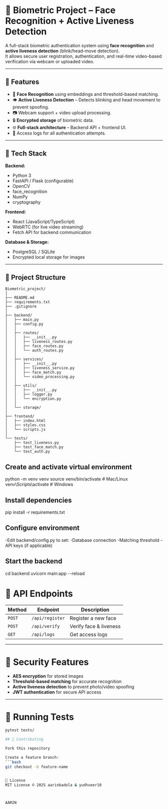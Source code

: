 # 🔐 Biometric Project – Face Recognition + Active Liveness Detection

A full-stack biometric authentication system using **face recognition** and **active liveness detection** (blink/head-move detection).  
It allows secure user registration, authentication, and real-time video-based verification via webcam or uploaded video.

---

## 📌 Features

- 🧠 **Face Recognition** using embeddings and threshold-based matching.
- 👁️ **Active Liveness Detection** – Detects blinking and head movement to prevent spoofing.
- 📷 Webcam support + video upload processing.
- 🔒 **Encrypted storage** of biometric data.
- 🌐 **Full-stack architecture** – Backend API + frontend UI.
- 📜 Access logs for all authentication attempts.

---

## 🚀 Tech Stack

**Backend:**
- Python 3
- FastAPI / Flask (configurable)
- OpenCV
- face_recognition
- NumPy
- cryptography

**Frontend:**
- React (JavaScript/TypeScript)
- WebRTC (for live video streaming)
- Fetch API for backend communication

**Database & Storage:**
- PostgreSQL / SQLite
- Encrypted local storage for images

---

## 📂 Project Structure
```
Biometric_project/
│
├── README.md                 
├── requirements.txt          
├── .gitignore                  
│
├── backend/
│   ├── main.py                
│   ├── config.py               
│   │
│   ├── routes/
│   │   ├── __init__.py
│   │   ├── liveness_routes.py 
│   │   ├── face_routes.py      
│   │   └── auth_routes.py      
│   │
│   ├── services/
│   │   ├── __init__.py
│   │   ├── liveness_service.py 
│   │   ├── face_match.py      
│   │   └── video_processing.py 
│   │
│   ├── utils/
│   │   ├── __init__.py
│   │   ├── logger.py           
│   │   └── encryption.py       
│   │
│   └── storage/                
│
├── frontend/
│   ├── index.html              
│   ├── styles.css              
│   └── scripts.js              
│
└── tests/
    ├── test_liveness.py
    ├── test_face_match.py
    └── test_auth.py
```


## Create and activate virtual environment
python -m venv venv
source venv/bin/activate   # Mac/Linux
venv\Scripts\activate      # Windows

## Install dependencies
pip install -r requirements.txt

## Configure environment
-Edit backend/config.py to set:
-Database connection
-Matching threshold
-API keys (if applicable)

## Start the backend
cd backend
uvicorn main:app --reload

# 📡 API Endpoints

| Method | Endpoint       | Description                     |
|--------|---------------|---------------------------------|
| `POST` | `/api/register` | Register a new face             |
| `POST` | `/api/verify`   | Verify face & liveness          |
| `GET`  | `/api/logs`     | Get access logs                 |

---

# 🔐 Security Features

- **AES encryption** for stored images
- **Threshold-based matching** for accurate recognition
- **Active liveness detection** to prevent photo/video spoofing
- **JWT authentication** for secure API access

---

# 🧪 Running Tests

```bash
pytest tests/

## 🤝 Contributing

Fork this repository  

Create a feature branch:  
```bash
git checkout -b feature-name


📜 License
MIT License © 2025 aarinbadola & yudhveer10



AARIN
